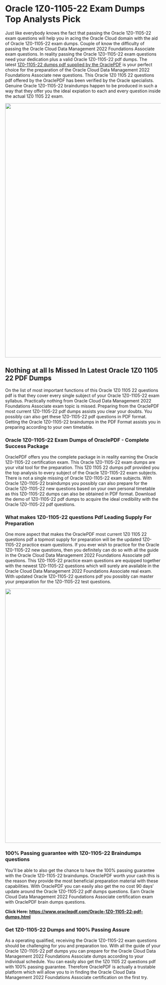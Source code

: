 <h1>Oracle 1Z0-1105-22 Exam Dumps Top Analysts Pick</h1>
<p>Just like everybody knows the fact that passing the Oracle 1Z0-1105-22 exam questions will help you in acing the&nbsp;Oracle Cloud&nbsp;domain with the aid of Oracle 1Z0-1105-22 exam dumps. Couple of know the difficulty of passing the Oracle Cloud Data Management 2022 Foundations Associate exam questions. In reality passing the Oracle 1Z0-1105-22 exam questions need your dedication plus a valid Oracle 1Z0-1105-22 pdf dumps. The latest&nbsp;<a href="https://www.oraclepdf.com/Oracle-1Z0-1105-22-pdf-dumps.html">1Z0-1105-22 dumps pdf supplied by the OraclePDF</a>&nbsp;is your perfect choice for the preparation of the Oracle Cloud Data Management 2022 Foundations Associate new questions. This Oracle 1Z0 1105 22 questions pdf offered by the OraclePDF has been verified by the Oracle specialists. Genuine Oracle 1Z0-1105-22 braindumps happen to be produced in such a way that they offer you the ideal expiation to each and every question inside the actual 1Z0 1105 22 exam.</p>
<p><a href="https://www.oraclepdf.com/Oracle-1Z0-1105-22-pdf-dumps.html"><img src="https://i.ibb.co/mJY6Knz/1.png" width="820" /></a></p>
<h2>Nothing at all Is Missed In Latest Oracle 1Z0 1105 22 PDF Dumps</h2>
<p>On the list of most important functions of this Oracle 1Z0 1105 22 questions pdf is that they cover every single subject of your Oracle 1Z0-1105-22 exam syllabus. Practically nothing from Oracle Cloud Data Management 2022 Foundations Associate exam topic is missed. Preparing from the OraclePDF most current 1Z0-1105-22 pdf dumps assists you clear your doubts. You possibly can also get these 1Z0-1105-22 pdf questions in PDF format. Getting the Oracle 1Z0-1105-22 braindumps in the PDF Format assists you in preparing according to your own timetable.</p>
<h3>Oracle 1Z0-1105-22 Exam Dumps of OraclePDF - Complete Success Package</h3>
<p>OraclePDF offers you the complete package in in reality earning the Oracle 1Z0-1105-22 certification exam. This Oracle 1Z0-1105-22 exam dumps are your vital tool for the preparation. This 1Z0 1105 22 dumps pdf provided you the top analysis to every subject of the Oracle 1Z0-1105-22 exam subjects. There is not a single missing of Oracle 1Z0-1105-22 exam subjects. With Oracle 1Z0-1105-22 braindumps you possibly can also prepare for the Oracle 1Z0-1105-22 new questions based on your own personal timetable as this 1Z0-1105-22 dumps can also be obtained in PDF format. Download the demo of 1Z0-1105-22 pdf dumps to acquire the ideal credibility with the Oracle 1Z0-1105-22 pdf questions.</p>
<h3>What makes 1Z0-1105-22 questions Pdf Leading Supply For Preparation</h3>
<p>One more aspect that makes the OraclePDF most current 1Z0 1105 22 questions pdf a topmost supply for preparation will be the updated 1Z0-1105-22 practice exam questions. If you ever wish to practice for the Oracle 1Z0-1105-22 new questions, then you definitely can do so with all the guide in the Oracle Cloud Data Management 2022 Foundations Associate pdf questions. This 1Z0-1105-22 practice exam questions are equipped together with the newest 1Z0-1105-22 questions which will surely are available in the Oracle Cloud Data Management 2022 Foundations Associate real exam. With updated Oracle 1Z0-1105-22 questions pdf you possibly can master your preparation for the 1Z0-1105-22 test questions.</p>
<p><img src="https://i.ibb.co/TWQ7T6D/2.png" width="820" /></p>
<h3>100% Passing guarantee with 1Z0-1105-22 Braindumps questions</h3>
<p>You'll be able to also get the chance to have the 100% passing guarantee with the Oracle 1Z0-1105-22 braindumps. OraclePDF worth your cash this is the reason they provide the most beneficial preparation material with these capabilities. With OraclePDF you can easily also get the no cost 90 days&rsquo; update around the Oracle 1Z0-1105-22 pdf dumps questions. Earn Oracle Cloud Data Management 2022 Foundations Associate certification exam with&nbsp;OraclePDF&nbsp;brain dumps questions.</p>
<p><strong>Click Here: <a href="https://www.oraclepdf.com/Oracle-1Z0-1105-22-pdf-dumps.html">https://www.oraclepdf.com/Oracle-1Z0-1105-22-pdf-dumps.html</a></strong></p>
<h3>Get 1Z0-1105-22&nbsp;Dumps&nbsp;and 100% Passing Assure</h3>
<p>As a operating qualified, receiving the Oracle 1Z0-1105-22 exam questions should be challenging for you and preparation too. With all the guide of your Oracle 1Z0-1105-22 pdf dumps you can prepare for the Oracle Cloud Data Management 2022 Foundations Associate dumps according to your individual schedule. You can easily also get the 1Z0 1105 22 questions pdf with 100% passing guarantee. Therefore OraclePDF is actually a trustable platform which will allow you to in finding the Oracle Cloud Data Management 2022 Foundations Associate certification on the first try.</p>
